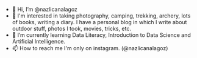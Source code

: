 - 👋 Hi, I’m @nazlicanalagoz
- 👀 I'm interested in taking photography, camping, trekking, archery, lots of books, writing a diary. I have a personal blog in which I write about outdoor stuff, photos I took, movies, tricks, etc.
- 🌱 I’m currently learning Data Literacy, Introduction to Data Science and Artificial Intelligence.
- 📫 How to reach me I'm only on instagram. (@nazlicanalagoz)  

<!---
nazlicanalagoz/nazlicanalagoz is a ✨ special ✨ repository because its `README.md` (this file) appears on your GitHub profile.
You can click the Preview link to take a look at your changes.
--->
